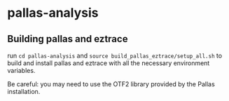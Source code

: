 # pallas-analysis

## Building pallas and eztrace

run
 ```cd pallas-analysis``` and
```source build_pallas_eztrace/setup_all.sh``` 
to build and install pallas and eztrace with all the necessary environment variables. 

Be careful: you may need to use the OTF2 library provided by the Pallas installation.
